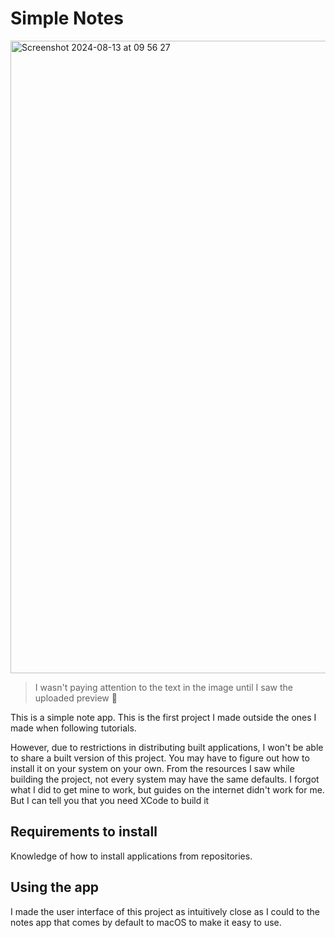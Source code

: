 # Simple Notes

<img width="1012" alt="Screenshot 2024-08-13 at 09 56 27" src="https://github.com/user-attachments/assets/d8d6e3e4-28a2-4aee-b886-2c2936f4867e">

> I wasn't paying attention to the text in the image until I saw the uploaded preview 🫠

This is a simple note app. This is the first project I made outside the ones I made when following tutorials.

However, due to restrictions in distributing built applications, I won't be able to share a built version of this project. You may have to figure out how to install it on your system on your own. From the resources I saw while building the project, not every system may have the same defaults. I forgot what I did to get mine to work, but guides on the internet didn't work for me. But I can tell you that you need XCode to build it

## Requirements to install

Knowledge of how to install applications from repositories.

## Using the app

I made the user interface of this project as intuitively close as I could to the notes app that comes by default to macOS to make it easy to use.
